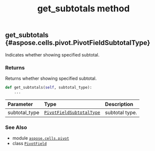 ﻿---
title: get_subtotals method
second_title: Aspose.Cells for Python via .NET API References
description: 
type: docs
weight: 130
url: /aspose.cells.pivot/pivotfield/get_subtotals/
is_root: false
---

## get_subtotals {#aspose.cells.pivot.PivotFieldSubtotalType}

Indicates whether showing specified subtotal.


### Returns 


Returns whether showing specified subtotal.


```python
def get_subtotals(self, subtotal_type):
    ...
```


| Parameter | Type | Description |
| :- | :- | :- |
| subtotal_type | [`PivotFieldSubtotalType`](/cells/python-net/aspose.cells.pivot/pivotfieldsubtotaltype) | subtotal type. |



### See Also
* module [`aspose.cells.pivot`](../../)
* class [`PivotField`](/cells/python-net/aspose.cells.pivot/pivotfield)
